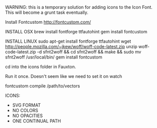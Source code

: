 WARNING:  this is a temporary solution for adding icons to the Icon Font. This will become a grunt task eventually.

Install Fontcustom
http://fontcustom.com/

INSTALL OSX
brew install fontforge ttfautohint
gem install fontcustom

INSTALL LINUX
sudo apt-get install fontforge ttfautohint
wget http://people.mozilla.com/~jkew/woff/woff-code-latest.zip
unzip woff-code-latest.zip -d sfnt2woff && cd sfnt2woff && make && sudo mv sfnt2woff /usr/local/bin/
gem install fontcustom


cd into the icons folder in Fauxton.

Run it once.  Doesn't seem like we need to set it on watch

fontcustom compile /path/to/vectors


ICONS: 

- SVG FORMAT
- NO COLORS
- NO OPACITIES
- ONE CONTINUAL PATH
